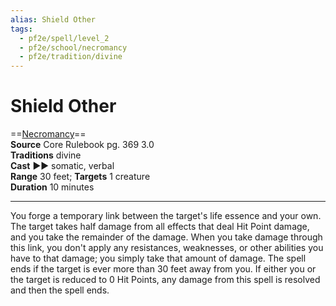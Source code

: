 ```yaml
---
alias: Shield Other
tags:
  - pf2e/spell/level_2
  - pf2e/school/necromancy
  - pf2e/tradition/divine
---
```


# Shield Other

==[Necromancy](Necromancy.md)==  
__Source__ Core Rulebook pg. 369 3.0  
**Traditions** divine  
**Cast** ►► somatic, verbal  
**Range** 30 feet; **Targets** 1 creature  
**Duration** 10 minutes

---

You forge a temporary link between the target's life essence and your own. The target takes half damage from all effects that deal Hit Point damage, and you take the remainder of the damage. When you take damage through this link, you don't apply any resistances, weaknesses, or other abilities you have to that damage; you simply take that amount of damage. The spell ends if the target is ever more than 30 feet away from you. If either you or the target is reduced to 0 Hit Points, any damage from this spell is resolved and then the spell ends.
